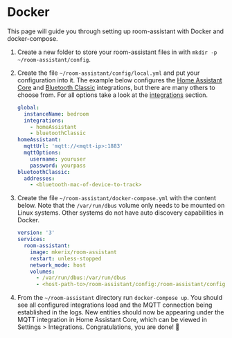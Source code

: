 # Docker

This page will guide you through setting up room-assistant with Docker and docker-compose.

1. Create a new folder to store your room-assistant files in with `mkdir -p ~/room-assistant/config`.

2. Create the file `~/room-assistant/config/local.yml` and put your configuration into it. The example below configures the [Home Assistant Core](/integrations/home-assistant.md) and [Bluetooth Classic](/integrations/bluetooth-classic.md) integrations, but there are many others to choose from. For all options take a look at the [integrations](/integrations) section.

   ```yaml
   global:
     instanceName: bedroom
     integrations:
       - homeAssistant
       - bluetoothClassic
   homeAssistant:
     mqttUrl: 'mqtt://<mqtt-ip>:1883'
     mqttOptions:
       username: youruser
       password: yourpass
   bluetoothClassic:
     addresses:
       - <bluetooth-mac-of-device-to-track>
   ```

3. Create the file `~/room-assistant/docker-compose.yml` with the content below. Note that the `/var/run/dbus` volume only needs to be mounted on Linux systems. Other systems do not have auto discovery capabilities in Docker.

   ```yaml
   version: '3'
   services:
     room-assistant:
       image: mkerix/room-assistant
       restart: unless-stopped
       network_mode: host
       volumes:
         - /var/run/dbus:/var/run/dbus
         - <host-path-to>/room-assistant/config:/room-assistant/config
   ```

4. From the `~/room-assistant` directory run `docker-compose up`. You should see all configured integrations load and the MQTT connection being established in the logs. New entities should now be appearing under the MQTT integration in Home Assistant Core, which can be viewed in Settings > Integrations. Congratulations, you are done! :confetti_ball:

